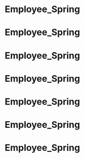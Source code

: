# Employee_Spring
# Employee_Spring
# Employee_Spring
# Employee_Spring
# Employee_Spring
# Employee_Spring
# Employee_Spring
